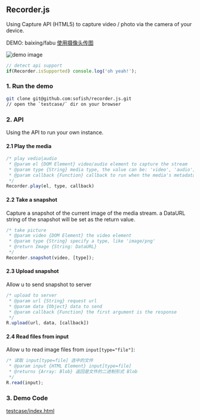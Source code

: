 ## Recorder.js

Using Capture API (HTML5) to capture video / photo via the camera of your device.

DEMO: baixing/fabu [使用摄像头传图](http://shanghai.sofish.baixing.cn/fabu/zhengzu#id_images)

![demo image](https://f.cloud.github.com/assets/153183/984367/4167f0b2-0899-11e3-84aa-d5ea3e8c5e77.png)


```js
// detect api support
if(Recorder.isSupported) console.log('oh yeah!');
```

### 1. Run the demo

```sh
git clone git@github.com:sofish/recorder.js.git
// open the `testcase/` dir on your browser
```

### 2. API

Using the API to run your own instance.

#### 2.1 Play the media

```js
/* play vedio|audio
 * @param el {DOM Element} video/audio element to capture the stream
 * @param type {String} media type, the value can be: 'video', 'audio', or 'both'
 * @param callback {Function} callback to run when the media's metadata is load
 */
Recorder.play(el, type, callback)
```

#### 2.2 Take a snapshot

Capture a snapshot of the current image of the media stream. a DataURL string of the snapshot will be set as the return value.

```js
/* take picture
 * @param video {DOM Element} the video element
 * @param type {String} specify a type, like 'image/png'
 * @return Image {String: DataURL}
 */
Recorder.snapshot(video, [type]);
```

#### 2.3 Upload snapshot

Allow u to send snapshot to server

```js
/* upload to server
 * @param url {String} request url
 * @param data {Object} data to send
 * @param callback {Function} the first argument is the response
 */
R.upload(url, data, [callback])
```

#### 2.4 Read files from input

Allow u to read image files from `input[type="file"]`:

```js
/* 读取 input[type=file] 选中的文件
 * @param input {HTML Element} input[type=file]
 * @returns {Array: Blob} 返回是文件的二进制形式 Blob
 */
R.read(input);
```

### 3. Demo Code

[testcase/index.html](https://github.com/sofish/recorder.js/blob/master/testcase/index.html)



